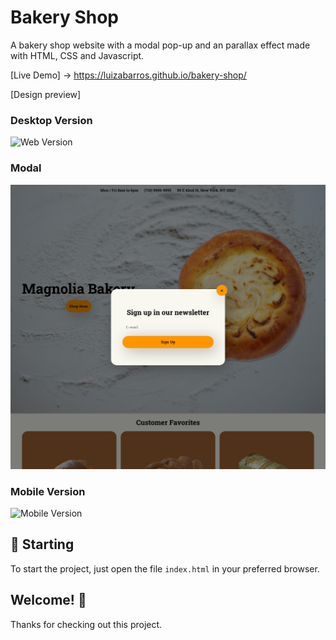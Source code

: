 # Bakery Shop
A bakery shop website with a modal pop-up and an parallax effect made with HTML, CSS and Javascript. 

[Live Demo] -> https://luizabarros.github.io/bakery-shop/

[Design preview]

### Desktop Version
<img src="imgs/final-version/desktop.png" alt="Web Version"/>

### Modal
<img src="imgs/final-version/modal.png" alt="Mobile Version"/>

### Mobile Version
<img src="imgs/final-version/mobile.png" alt="Mobile Version"/>

## 🚀 Starting

To start the project, just open the file `index.html` in your preferred browser.

## Welcome! 👋

Thanks for checking out this project.
